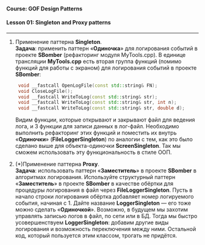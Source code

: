 #### Course: GOF Design Patterns  
#### Lesson 01:  Singleton and Proxy patterns  

***

1. Применение паттерна <b>Singleton</b>.  
   <b>Задача</b>: применить паттерн «<b>Одиночка</b>» для логирования событий в проекте <b>SBomber</b> (рефакторинг модуля MyTools.cpp).
   В единице трансляции <b>MyTools.cpp</b> есть вторая группа функций (помимо функций для работы с экраном)
   для логирования событий в проекте <b>SBomber</b>:  
   ```C++
    void __fastcall OpenLogFile(const std::string& FN);
    void CloseLogFile();
    void __fastcall WriteToLog(const std::string& str);
    void __fastcall WriteToLog(const std::string& str, int n);
    void __fastcall WriteToLog(const std::string& str, double d);
   ```  
   Видим функции, которые открывают и закрывают файл для ведения лога, и 3 функции для записи данных в лог-файл.
   Необходимо выполнить рефакторинг этих функций и поместить их внутрь «<b>Одиночки</b>» (<b>FileLoggerSingleton</b>)
   по аналогии с тем, как это было сделано выше для объекта-одиночки <b>ScreenSingleton</b>.
   Так мы сможем использовать эту функциональность в стиле ООП.  

2. (*)Применение паттерна <b>Proxy</b>.  
   <b>Задача</b>: использовать паттерн «<b>Заместитель</b>» в проекте <b>SBomber</b> в алгоритмах логирования.
   Используйте структурный паттерн «<b>Заместитель</b>» в проекте <b>SBomber</b> в качестве обёртки для процедуры логирования
   в файл через <b>FileLoggerSingleton</b>. Пусть в начало строки логирования обёртка добавляет номер логируемого события, начиная с 1.
   Дайте название <b>LoggerSingleton</b> — его тоже можно сделать «<b>Одиночкой</b>».
   Возможно, в будущем мы захотим управлять записью логов в файл, по сети или в БД.
   Тогда мы быстро усовершенствуем <b>LoggerSingleton</b>: добавим другие виды логирования и возможность переключения между ними.
   Остальной код, который пользуется этим классом, трогать не придётся.

